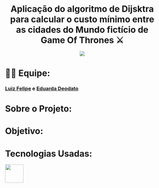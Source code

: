 
<div align="center"> 

<h1> Aplicação do algoritmo de Dijsktra para calcular o custo mínimo entre as cidades do Mundo fictício de Game Of Thrones ⚔️</h1>
 <img src="https://thumbs.gfycat.com/ArtisticMessyDutchsmoushond-size_restricted.gif" /> 

</div>
<h1>💪🏻 Equipe: </h1> 
<h3>
   <a href = "https://github.com/Luizfdarb">  Luiz Felipe</a> e
   <a href = "https://github.com/hodeaven">Eduarda Deodato</a>  
</h3>

<h1>Sobre o Projeto:</h1>

<h1>Objetivo:</h1>

<h1>Tecnologias Usadas:</h1>

 <img src="https://cdn.iconscout.com/icon/free/png-256/java-60-1174953.png" height="60em" />
